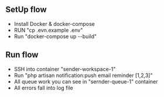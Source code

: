 ## SetUp flow
- Install Docker & docker-compose
- RUN "cp .evn.example .env"
- Run "docker-compose up --build"

## Run flow

- SSH into container "sender-workspace-1"
- Run "php artisan notification:push email reminder [1,2,3]"
- All queue work you can see in "sernder-queue-1" container
- All errors fall into log file

